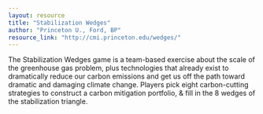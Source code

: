 ```yaml
---
layout: resource
title: "Stabilization Wedges"
author: "Princeton U., Ford, BP"
resource_link: "http://cmi.princeton.edu/wedges/"
---
```


The Stabilization Wedges game is a team-based exercise about the scale of the greenhouse gas problem, plus technologies that already exist to dramatically reduce our carbon emissions and get us off the path toward dramatic and damaging climate change.  Players pick eight carbon-cutting strategies to construct a carbon mitigation portfolio, & fill in the 8 wedges of the stabilization triangle.
